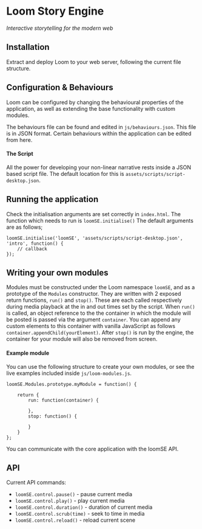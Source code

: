 # Loom Story Engine
*Interactive storytelling for the modern web*

## Installation

Extract and deploy Loom to your web server, following the current file structure.

## Configuration & Behaviours

Loom can be configured by changing the behavioural properties of the application, as well as extending the base functionality with custom modules.

The behaviours file can be found and edited in `js/behaviours.json`. This file is in JSON format. Certain behaviours within the application can be edited from here.

#### The Script

All the power for developing your non-linear narrative rests inside a JSON based script file. The default location for this is `assets/scripts/script-desktop.json`.

## Running the application

Check the initialisation arguments are set correctly in `index.html`. The function which needs to run is `loomSE.initialise()` The default arguments are as follows;

```
loomSE.initialise('loomSE', 'assets/scripts/script-desktop.json', 'intro', function() {
    // callback
});
```

## Writing your own modules

Modules must be constructed under the Loom namespace `loomSE`, and as a prototype of the `Modules` constructor. They are written with 2 exposed return functions, `run()` and `stop()`. These are each called respectively during media playback at the in and out times set by the script. When `run()` is called, an object reference to the the container in which the module will be posted is passed via the argument `container`. You can append any custom elements to this container with vanilla JavaScript as follows `container.appendChild(yourElement)`. After `stop()` is run by the engine, the container for your module will also be removed from screen.

#### Example module

You can use the following structure to create your own modules, or see the live examples included inside `js/loom-modules.js`.

```
loomSE.Modules.prototype.myModule = function() {

    return {
        run: function(container) {
            
        },
        stop: function() {

        }
    }
};
```

You can communicate with the core application with the loomSE API.

## API

Current API commands:

- `loomSE.control.pause()` - pause current media
- `loomSE.control.play()` - play current media
- `loomSE.control.duration()` - duration of current media
- `loomSE.control.scrub(time)` - seek to time in media
- `loomSE.control.reload()` - reload current scene